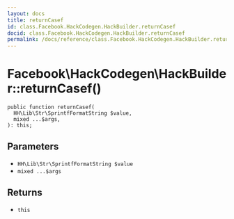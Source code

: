 ```yaml
---
layout: docs
title: returnCasef
id: class.Facebook.HackCodegen.HackBuilder.returnCasef
docid: class.Facebook.HackCodegen.HackBuilder.returnCasef
permalink: /docs/reference/class.Facebook.HackCodegen.HackBuilder.returnCasef/
---
```

# Facebook\\HackCodegen\\HackBuilder::returnCasef()




``` Hack
public function returnCasef(
  HH\Lib\Str\SprintfFormatString $value,
  mixed ...$args,
): this;
```




## Parameters




+ ` HH\Lib\Str\SprintfFormatString $value `
+ ` mixed ...$args `




## Returns




* ` this `